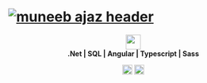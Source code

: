 # [![muneeb ajaz header](https://muneebajaz.netlify.app/assets/img/header.jpg?c=1)](https://muneebajaz.netlify.app)
<p align='center'>
<a href="https://www.linkedin.com/in/mianmuneebajaz/" target="_blank"><img height="30" src="https://muneebajaz.netlify.app/assets/img/Linkedin-logo.png"></a>
<br/>
<strong>.Net | SQL | Angular | Typescript | Sass </strong>
</p>   
<p align='center'>
<img height="20" src="https://hits.dwyl.com/mianmuneebajaz/resume.svg?style=flat-square">
<a href="https://app.netlify.com/sites/muneebajaz/deploys" target="_blank"><img height="20" src="https://api.netlify.com/api/v1/badges/f5e30b25-cbf1-4699-8961-9be6cd5c7983/deploy-status"></a>
 
</p>
